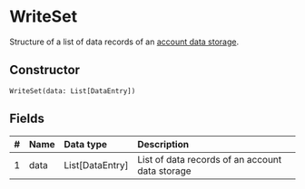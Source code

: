 # WriteSet

Structure of a list of data records of an [account data storage](/blockchain/account-data-storage.md).

## Constructor

``` ride
WriteSet(data: List[DataEntry])
```

## Fields

|   #   | Name | Data type | Description |
| :--- | :--- | :--- | :--- |
| 1 | data | List[DataEntry] | List of data records of an account data storage |
